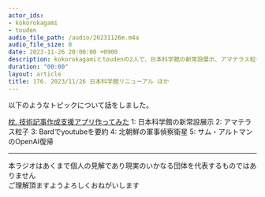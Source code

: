 ```yaml
---
actor_ids:
- kokorokagami
- touden
audio_file_path: /audio/20231126m.m4a
audio_file_size: 0
date: 2023-11-26 20:00:00 +0900
description: kokorokagamiとtoudenの2人で、日本科学館の新常設展示、アマテラス粒子 など について話しました。
duration: "00:00"
layout: article
title: 176. 2023/11/26 日本科学館リニューアル ほか
---
```


以下のようなトピックについて話をしました。

[枕. 技術記事作成支援アプリ作ってみた](https://chat.openai.com/g/g-baN2JdIEj-ji-shu-ji-shi-kurieita)
1: 日本科学館の新常設展示
2: アマテラス粒子
3: Bardでyoutubeを要約
4: 北朝鮮の軍事偵察衛星
5: サム・アルトマンのOpenAI復帰

___

本ラジオはあくまで個人の見解であり現実のいかなる団体を代表するものではありません  
ご理解頂ますようよろしくおねがいします  
